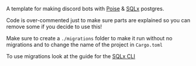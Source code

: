 A template for making discord bots with [Poise](https://docs.rs/poise/latest/poise/) & [SQLx](https://github.com/launchbadge/sqlx) postgres. 

Code is over-commented just to make sure parts are explained so you can remove some if you decide to use this!

Make sure to create a `./migrations` folder to make it run without no migrations and to change the name of the project in `Cargo.toml`

To use migrations look at the guide for the [SQLx CLI](https://github.com/launchbadge/sqlx/blob/main/sqlx-cli/README.md)